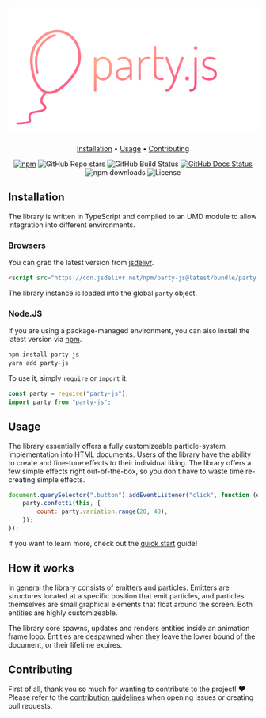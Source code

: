 <h1 align="center">
    <img src="https://raw.githubusercontent.com/yiliansource/party-js/main/.github/banner.svg"/>
</h1>

<p align="center">
    <a href="#installation">Installation</a> •
    <a href="#usage">Usage</a> •
    <a href="#contributing">Contributing</a>
</p>

<p align="center">
    <a href="https://www.npmjs.com/package/party-js"><img alt="npm" src="https://img.shields.io/npm/v/party-js?style=flat"/></a>
    <img alt="GitHub Repo stars" src="https://img.shields.io/github/stars/yiliansource/party-js?style=flat">
    <img alt="GitHub Build Status" src="https://img.shields.io/github/workflow/status/yiliansource/party-js/Node.js%20CI?style=flat&logo=Node.js">
    <a href="https://party.js.org/"><img alt="GitHub Docs Status" src="https://img.shields.io/github/workflow/status/yiliansource/party-js/Deploy%20documentation?color=blue&label=docs&logo=Read%20the%20Docs&logoColor=white"></a>
    <img alt="npm downloads" src="https://img.shields.io/npm/dm/party-js?style=flat">
    <img alt="License" src="https://img.shields.io/github/license/yiliansource/party-js?style=flat"/>
</p>

## Installation

The library is written in TypeScript and compiled to an UMD module to allow integration into different environments.

### Browsers

You can grab the latest version from [jsdelivr](https://www.jsdelivr.com/).

```html
<script src="https://cdn.jsdelivr.net/npm/party-js@latest/bundle/party.min.js"></script>
```

The library instance is loaded into the global `party` object.

### Node.JS

If you are using a package-managed environment, you can also install the latest version via [npm].

```sh
npm install party-js
yarn add party-js
```

To use it, simply `require` or `import` it.

```ts
const party = require("party-js");
import party from "party-js";
```

## Usage

The library essentially offers a fully customizeable particle-system implementation into HTML documents. Users of the library have the ability to create and fine-tune effects to their individual liking. The library offers a few simple effects right out-of-the-box, so you don't have to waste time re-creating simple effects.

```js
document.querySelector(".button").addEventListener("click", function (e) {
    party.confetti(this, {
        count: party.variation.range(20, 40),
    });
});
```

If you want to learn more, check out the [quick start][quick-start] guide!

## How it works

In general the library consists of emitters and particles. Emitters are structures located at a specific position that emit particles, and particles themselves are small graphical elements that float around the screen. Both entities are highly customizeable.

The library core spawns, updates and renders entities inside an animation frame loop. Entities are despawned when they leave the lower bound of the document, or their lifetime expires.

## Contributing

First of all, thank you so much for wanting to contribute to the project! ❤  
Please refer to the [contribution guidelines][contributing] when opening issues or creating pull requests.

[contributing]: ./.github/CONTRIBUTING.md
[npm]: https://www.npmjs.com/package/party-js
[issues]: https://github.com/yilianyource/party-js/issues
[quick-start]: https://party.js.org/docs/
